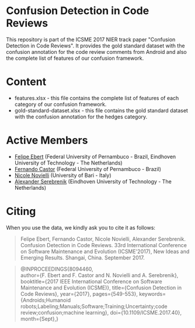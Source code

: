 # Confusion Detection in Code Reviews

This repository is part of the ICSME 2017 NIER track paper "Confusion Detection in Code Reviews". It provides the gold standard dataset with the confusion annotation for the code review comments from Android and also the complete list of features of our confusion framework.


# Content

- features.xlsx - this file contains the complete list of features of each category of our confusion framework.
- gold-standard-dataset.xlsx - this file contains the gold standard dataset with the confusion annotation for the hedges category.


# Active Members

- [Felipe Ebert](http://www.cin.ufpe.br/~fe/) (Federal University of Pernambuco - Brazil, Eindhoven University of Technology - The Netherlands)
- [Fernando Castor](https://sites.google.com/a/cin.ufpe.br/castor/) (Federal University of Pernambuco - Brazil)
- [Nicole Novielli](http://collab.di.uniba.it/nicole/) (University of Bari - Italy)
- [Alexander Serebrenik](http://www.win.tue.nl/~aserebre/) (Eindhoven University of Technology - The Netherlands)


# Citing

When you use the data, we kindly ask you to cite it as follows:

> Felipe Ebert, Fernando Castor, Nicole Novielli, Alexander Serebrenik. Confusion Detection in Code Reviews. 33rd International Conference on Software Maintenance and Evolution (ICSME'2017), New Ideas and Emerging Results. Shangai, China. September 2017.

> @INPROCEEDINGS{8094460, <br />
author={F. Ebert and F. Castor and N. Novielli and A. Serebrenik}, 
booktitle={2017 IEEE International Conference on Software Maintenance and Evolution (ICSME)}, 
title={Confusion Detection in Code Reviews}, 
year={2017}, 
pages={549-553}, 
keywords={Androids;Humanoid robots;Labeling;Manuals;Software;Training;Uncertainty;code review;confusion;machine learning}, 
doi={10.1109/ICSME.2017.40}, 
month={Sept},}